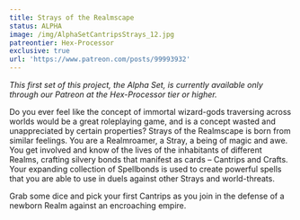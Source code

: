 ```yaml
---
title: Strays of the Realmscape
status: ALPHA
image: /img/AlphaSetCantripsStrays_12.jpg
patreontier: Hex-Processor
exclusive: true
url: 'https://www.patreon.com/posts/99993932'
---
```


*This first set of this project, the Alpha Set, is currently available only through our Patreon at the Hex-Processor tier or higher.*

Do you ever feel like the concept of immortal wizard-gods traversing across worlds would be a great roleplaying game, and is a concept wasted and unappreciated by certain properties? Strays of the Realmscape is born from similar feelings. You are a Realmroamer, a Stray, a being of magic and awe. You get involved and know of the lives of the inhabitants of different Realms, crafting silvery bonds that manifest as cards – Cantrips and Crafts. Your expanding collection of Spellbonds is used to create powerful spells that you are able to use in duels against other Strays and world-threats. 

Grab some dice and pick your first Cantrips as you join in the defense of a newborn Realm against an encroaching empire. 

